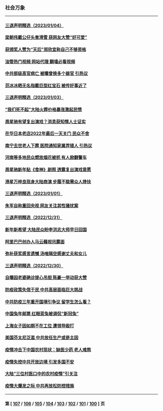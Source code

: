 ### 社会万象
---
#### [三退声明精选（2023/01/04）](../../pages/ncid282/n13899703.md?01051245) 
#### [梁朝伟戴公仔头套滑雪 获网友大赞“好可爱”](../../pages/ncid282/n13899526.md?01051245) 
#### [获颁奖人赞为“天后”郑欣宜称自己不够资格](../../pages/ncid282/n13899543.md?01051245) 
#### [油管热门视频 网站代理 翻墙必看视频](http://138.2.39.72:81/youtube.html?epic-marker?01051245)
#### [中共部级高官病亡 被曝曾换多个器官 引热议](../../pages/ncid282/n13898904.md?01051245) 
#### [范冰冰晒无名指戴巨型红宝石 被传好事近了](../../pages/ncid282/n13898840.md?01051245) 
#### [三退声明精选（2023/01/03）](../../pages/ncid282/n13898946.md?01051245) 
#### [“我们死不起”大陆火葬价格暴涨激起民愤](../../pages/ncid282/n13898838.md?01051245) 
#### [周星驰有望复出演戏？消息获知情人士证实](../../pages/ncid282/n13898771.md?01051245) 
#### [在华日本老店2022年最后一天关门 民众不舍](../../pages/ncid282/n13898768.md?01051245) 
#### [南宁去世老人下葬 医院通知家属弄错人 引热议](../../pages/ncid282/n13898521.md?01051245) 
#### [河南等多地民众燃放烟花被抓 有人掀翻警车](../../pages/ncid282/n13898370.md?01051245) 
#### [周星驰新年贴《食神》剧照 透露复出演戏意愿](../../pages/ncid282/n13898157.md?01051245) 
#### [港星万梓良现身大陆商演 步履不稳需众人搀扶](../../pages/ncid282/n13897346.md?01051245) 
#### [三退声明精选（2023/01/01）](../../pages/ncid282/n13897440.md?01051245) 
#### [朱军自称重回央视 网友关注其性骚扰案](../../pages/ncid282/n13896377.md?01051245) 
#### [三退声明精选（2022/12/31）](../../pages/ncid282/n13896768.md?01051245) 
#### [新年新希望 大陆民众盼李洪志大师早日回国](../../pages/ncid282/n13896577.md?01051245) 
#### [阿里巴巴创办人马云藉视讯露面](../../pages/ncid282/n13896390.md?01051245) 
#### [弥补获奖感言遗憾 汤唯隔空感谢丈夫和女儿](../../pages/ncid282/n13895784.md?01051245) 
#### [三退声明精选（2022/12/30）](../../pages/ncid282/n13895871.md?01051245) 
#### [自曝因老婆确诊提心吊胆 陈豪一举动获大赞](../../pages/ncid282/n13895631.md?01051245) 
#### [防疫政策失信于民 中共高层面临巨大挑战](../../pages/ncid282/n13894627.md?01051245) 
#### [中共防疫三年重开国境引争议 留学生怎么看？](../../pages/ncid282/n13895442.md?01051245) 
#### [中国兔年邮票 红眼蓝兔被调侃“新冠兔”](../../pages/ncid282/n13895258.md?01051245) 
#### [上海女子因如厕不在工位 遭领导殴打](../../pages/ncid282/n13895226.md?01051245) 
#### [美国芬太尼泛滥 中共放任生产或是主因](../../pages/ncid282/n13894587.md?01051245) 
#### [疫情冲击下中国农村现状：缺医少药 老人难熬](../../pages/ncid282/n13894835.md?01051245) 
#### [疫情失控中共开放边境 引发多国不安](../../pages/ncid282/n13894300.md?01051245) 
#### [大陆“三位村医口中的农村疫情”引关注](../../pages/ncid282/n13894170.md?01051245) 
#### [疫情大爆发之际 中共再放松防控措施](../../pages/ncid282/n13894091.md?01051245) 

---
#### 第 [ [107](./107.md?01051245) / [106](./106.md?01051245) / [105](./105.md?01051245) / [104](./104.md?01051245) / [103](./103.md?01051245) / [102](./102.md?01051245) / [101](./101.md?01051245) / [100](./100.md?01051245) ] 页
